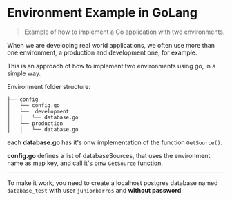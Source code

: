 
# Environment Example in GoLang

>Example of how to implement a Go application with two environments.

When we are developing real world applications, we often use more than one environment, a production and development one, for example.

This is an approach of how to implement two environments using go, in a simple way.

Environment folder structure:


    ├── config
    │   └── config.go
    │   └──  development
    │   │   └── database.go
    │   └── production
    │   │   └── database.go


each **database.go** has it's onw implementation of the function `GetSource()`.

**config.go**  defines a list of databaseSources, that uses the environment name as map key, and call it's onw `GetSource` function.


------------



To make it work, you need to create a localhost postgres database named `database_test` with user `juniorbarros` and **without password**.

